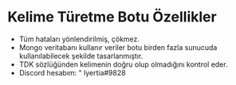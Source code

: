 # Kelime Türetme Botu Özellikler
- Tüm hataları yönlendirilmiş, çökmez.
- Mongo veritabanı kullanır veriler botu birden fazla sunucuda kullanılabilecek şekilde tasarlanmıştır.
- TDK sözlüğünden kelimenin doğru olup olmadığını kontrol eder.
- Discord hesabım: " lyertia#9828
